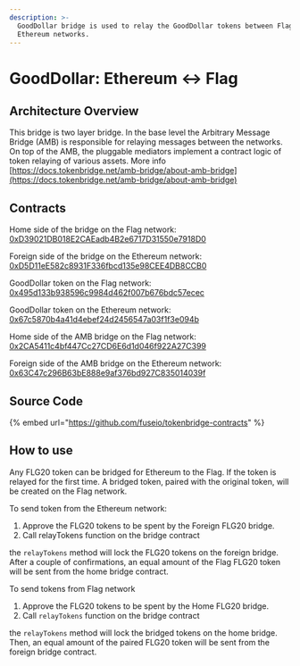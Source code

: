 ```yaml
---
description: >-
  GoodDollar bridge is used to relay the GoodDollar tokens between Flag and
  Ethereum networks.
---
```


# GoodDollar: Ethereum ↔ Flag

## Architecture Overview

This bridge is two layer bridge. In the base level the  Arbitrary Message Bridge \(AMB\) is responsible for relaying messages between the networks. On top of the AMB,  the pluggable mediators implement a contract logic of token relaying of various assets. More info [https://docs.tokenbridge.net/amb-bridge/about-amb-bridge](https://docs.tokenbridge.net/amb-bridge/about-amb-bridge)

## Contracts

Home side of the bridge on the Flag network: [0xD39021DB018E2CAEadb4B2e6717D31550e7918D0](https://flagscan.xyz/address/0xD39021DB018E2CAEadb4B2e6717D31550e7918D0/transactions)

Foreign side of the bridge on the Ethereum network: [0xD5D11eE582c8931F336fbcd135e98CEE4DB8CCB0](https://etherscan.io/address/0xD5D11eE582c8931F336fbcd135e98CEE4DB8CCB0)

GoodDollar token on the Flag network: [0x495d133b938596c9984d462f007b676bdc57ecec](https://flagscan.xyz/address/0x495d133B938596C9984d462F007B676bDc57eCEC/transactions)

GoodDollar token on the Ethereum network: [0x67c5870b4a41d4ebef24d2456547a03f1f3e094b](https://etherscan.io/address/0x67c5870b4a41d4ebef24d2456547a03f1f3e094b)

Home side of the AMB bridge on the Flag network: [0x2CA5411c4bf447Cc27CD6E6d1d046f922A27C399](https://flagscan.xyz/address/0x2CA5411c4bf447Cc27CD6E6d1d046f922A27C399/transactions)

Foreign side of the AMB bridge on the Ethereum network: [0x63C47c296B63bE888e9af376bd927C835014039f](https://etherscan.io/address/0x63C47c296B63bE888e9af376bd927C835014039f)

## Source Code

{% embed url="https://github.com/fuseio/tokenbridge-contracts" %}

## How to use

Any FLG20 token can be bridged for Ethereum to the Flag. If the token is relayed for the first time. A bridged token, paired with the original token, will be created on the Flag network. 

To send token from the Ethereum network:

1. Approve the FLG20 tokens to be spent by the Foreign FLG20 bridge. 
2. Call relayTokens function on the bridge contract

the `relayTokens` method will lock the FLG20 tokens on the foreign bridge. After a couple of confirmations, an equal amount of the Flag FLG20 token will be sent from the home bridge contract.

To send tokens from Flag network

1. Approve the FLG20 tokens to be spent by the Home FLG20 bridge. 
2. Call `relayTokens` function on the bridge contract

the `relayTokens` method will lock the bridged tokens on the home bridge. Then, an equal amount of the paired FLG20 token will be sent from the foreign bridge contract.

